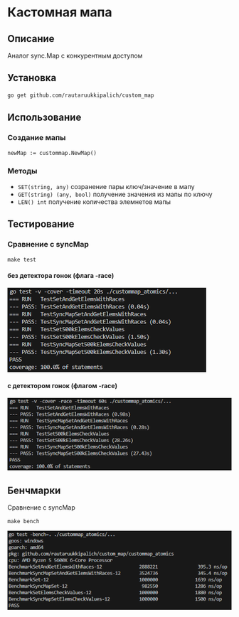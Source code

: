 # Кастомная мапа

## Описание
Аналог sync.Map с конкурентным доступом

## Установка
```sh
go get github.com/rautaruukkipalich/custom_map
```


## Использование

### Создание мапы
```
newMap := custommap.NewMap()
```
### Методы

- ```SET(string, any)``` созранение пары ключ/значение в мапу
- ```GET(string) (any, bool)``` получение значения из мапы по ключу
- ```LEN() int``` получение количества элемнетов мапы

## Тестирование
### Сравнение с syncMap
```
make test
```
#### без детектора гонок (флага -race)
![alt test1](https://github.com/rautaruukkipalich/custom_map/blob/main/img/test_result.png)
#### c детектором гонок (флагом -race)
![alt test_race](https://github.com/rautaruukkipalich/custom_map/blob/main/img/test_result_race.png)


## Бенчмарки
Сравнение с syncMap
```
make bench
```
![alt bench](https://github.com/rautaruukkipalich/custom_map/blob/main/img/bench.png)
